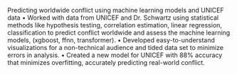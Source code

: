 Predicting worldwide conflict using machine learning models and UNICEF data
•	Worked with data from UNICEF and Dr. Schwartz using statistical methods like hypothesis testing, correlation estimation, linear regression, classification to predict conflict worldwide and assess the machine learning models, (xgboost, ffnn, transformer). 
•	Developed easy-to-understand visualizations for a non-technical audience and tided data set to minimize errors in analysis.
•	Created a new model for UNICEF with 88% accuracy that minimizes overfitting, accurately predicting real-world conflict.
